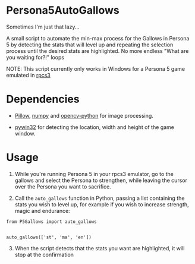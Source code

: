 Persona5AutoGallows  
===================

Sometimes I'm just that lazy...

A small script to automate the min-max process for the Gallows in Persona 5 by detecting the stats that will level up and repeating the selection process until the desired stats are highlighted. No more endless "What are you waiting for?!" loops

NOTE: This script currently only works in Windows for a Persona 5 game emulated in [rpcs3](https://github.com/RPCS3/rpcs3)

Dependencies
============

* [Pillow](https://github.com/python-pillow/Pillow), [numpy](https://github.com/numpy/numpy) and [opencv-python](https://github.com/skvark/opencv-python) for image processing.

* [pywin32](https://github.com/mhammond/pywin32) for detecting the location, width and height of the game window.

Usage 
=====

1. While you're running Persona 5 in your rpcs3 emulator, go to the gallows and select the Persona to strengthen, while leaving the cursor over the Persona you want to sacrifice.

2. Call the `auto_gallows` function in Python, passing a list containing the stats you wish to level up, for example if you wish to increase strength, magic and endurance:

```
from P5Gallows import auto_gallows


auto_gallows(['st', 'ma', 'en'])
```

3. When the script detects that the stats you want are highlighted, it will stop at the confirmation

